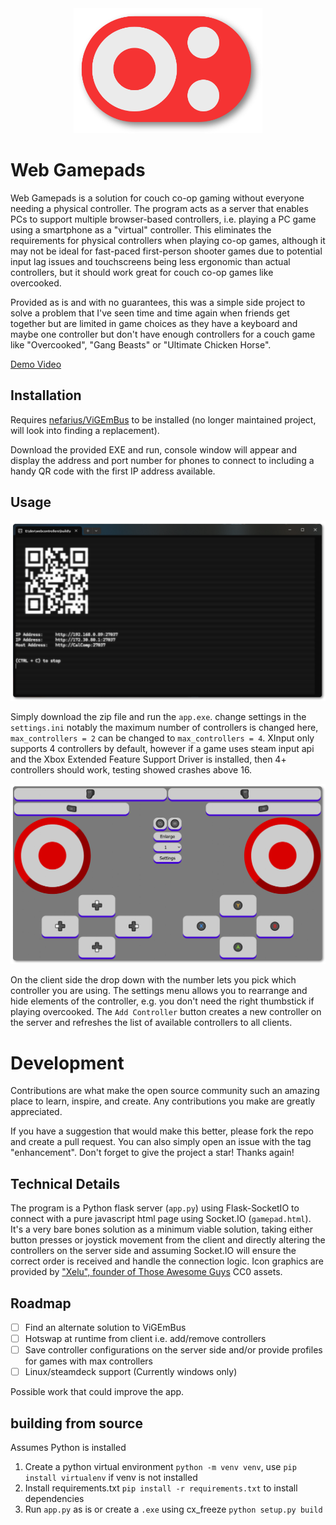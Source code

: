 <div align="center">
    <img alt="Web Gamepads" height="200px" src="static/logo.svg">
</div>

# Web Gamepads
Web Gamepads is a solution for couch co-op gaming without everyone needing a physical controller. The program acts as a server that enables PCs to support multiple browser-based controllers, i.e. playing a PC game using a smartphone as a "virtual" controller. This eliminates the requirements for physical controllers when playing co-op games, although it may not be ideal for fast-paced first-person shooter games due to potential input lag issues and touchscreens being less ergonomic than actual controllers, but it should work great for couch co-op games like overcooked.

Provided as is and with no guarantees, this was a simple side project to solve a problem that I've seen time and time again when friends get together but are limited in game choices as they have a keyboard and maybe one controller but don't have enough controllers for a couch game like "Overcooked", "Gang Beasts" or "Ultimate Chicken Horse".

[Demo Video](https://github.com/user-attachments/assets/d0d00a3c-5876-40ee-88d3-54dd0b477653)


## Installation

Requires [nefarius/ViGEmBus](https://github.com/nefarius/ViGEmBus/releases) to be installed (no longer maintained project, will look into finding a replacement).

Download the provided EXE and run, console window will appear and display the address and port number for phones to connect to including a handy QR code with the first IP address available.

## Usage
![Server interface with QR Code and addresses for phones to connect](documentation/imgs/server.png)

Simply download the zip file and run the `app.exe`.
change settings in the `settings.ini` notably the maximum number of controllers is changed here, `max_controllers = 2` can be changed to `max_controllers = 4`. XInput only supports 4 controllers by default, however if a game uses steam input api and the Xbox Extended Feature Support Driver is installed, then 4+ controllers should work, testing showed crashes above 16.

![Client webpage with gamepad controls](documentation/imgs/client.png)

On the client side the drop down with the number lets you pick which controller you are using.
The settings menu allows you to rearrange and hide elements of the controller, e.g. you don't need the right thumbstick if playing overcooked. The `Add Controller` button creates a new controller on the server and refreshes the list of available controllers to all clients.

# Development
Contributions are what make the open source community such an amazing place to learn, inspire, and create. Any contributions you make are greatly appreciated.

If you have a suggestion that would make this better, please fork the repo and create a pull request. You can also simply open an issue with the tag "enhancement". Don't forget to give the project a star! Thanks again!

## Technical Details

The program is a Python flask server (`app.py`) using Flask-SocketIO to connect with a pure javascript html page using Socket.IO (`gamepad.html`). It's a very bare bones solution as a minimum viable solution,  taking either button presses or joystick movement from the client and directly altering the controllers on the server side and assuming Socket.IO will ensure the correct order is received and handle the connection logic. Icon graphics are provided by ["Xelu", founder of Those Awesome Guys](https://thoseawesomeguys.com/prompts/) CC0 assets.

## Roadmap

- [ ] Find an alternate solution to ViGEmBus
- [ ] Hotswap at runtime from client i.e. add/remove controllers
- [ ] Save controller configurations on the server side and/or provide profiles for games with max controllers
- [ ] Linux/steamdeck support (Currently windows only)

Possible work that could improve the app.

## building from source
Assumes Python is installed
1. Create a python virtual environment `python -m venv venv`, use `pip install virtualenv` if venv is not installed
2. Install requirements.txt `pip install -r requirements.txt` to install dependencies
2. Run `app.py` as is or create a `.exe` using cx_freeze `python setup.py build`
